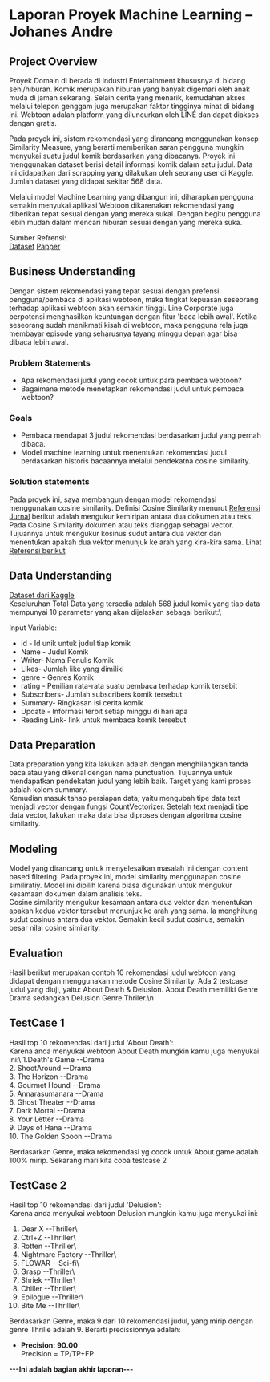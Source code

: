 # Laporan Proyek Machine Learning – Johanes Andre

## Project Overview
Proyek Domain di berada di Industri Entertainment khususnya di bidang seni/hiburan.
Komik merupakan hiburan yang banyak digemari oleh anak muda di jaman sekarang. Selain cerita yang menarik, kemudahan akses melalui telepon genggam juga merupakan faktor tingginya minat di bidang ini. Webtoon adalah platform yang diluncurkan oleh LINE dan dapat diakses dengan gratis.

Pada proyek ini, sistem rekomendasi yang dirancang menggunakan konsep Similarity Measure, yang berarti memberikan saran pengguna mungkin menyukai suatu judul komik berdasarkan yang dibacanya. Proyek ini menggunakan dataset berisi detail informasi komik dalam satu judul. Data ini didapatkan dari scrapping yang dilakukan oleh seorang user di Kaggle. Jumlah dataset yang didapat sekitar 568 data.

Melalui model Machine Learning yang dibangun ini, diharapkan pengguna semakin menyukai aplikasi Webtoon dikarenakan rekomendasi yang diberikan tepat sesuai dengan yang mereka sukai. Dengan begitu pengguna lebih mudah dalam mencari hiburan sesuai dengan yang mereka suka.

Sumber Refrensi:\
[Dataset](https://www.kaggle.com/swarnimrai/webtoon-comics-dataset)
[Papper](https://www.researchgate.net/publication/283148540_MBTI-based_Collaborative_Recommendation_System_A_Case_Study_of_Webtoon_Contents)


## Business Understanding
Dengan sistem rekomendasi yang tepat sesuai dengan prefensi pengguna/pembaca di aplikasi webtoon, maka tingkat kepuasan seseorang terhadap aplikasi webtoon akan semakin tinggi. Line Corporate juga berpotensi menghasilkan keuntungan dengan fitur 'baca lebih awal'. Ketika seseorang sudah menikmati kisah di webtoon, maka pengguna rela juga membayar episode yang seharusnya tayang minggu depan agar bisa dibaca lebih awal.

### Problem Statements
* Apa rekomendasi judul yang cocok untuk para pembaca webtoon?
* Bagaimana metode menetapkan rekomendasi judul untuk pembaca webtoon?

### Goals
* Pembaca mendapat 3 judul rekomendasi berdasarkan judul yang pernah dibaca.
* Model machine learning untuk menentukan rekomendasi judul berdasarkan historis bacaannya melalui pendekatna cosine similarity.

### Solution statements
Pada proyek ini, saya membangun dengan model rekomendasi menggunakan cosine similarity. Definisi Cosine Similarity menurut [Referensi Jurnal](https://journal.unnes.ac.id/nju/index.php/jte/article/download/10955/6659) berikut adalah mengukur kemiripan antara dua dokumen atau teks. Pada Cosine Similarity dokumen atau teks dianggap sebagai vector. Tujuannya untuk mengukur kosinus sudut antara dua vektor dan menentukan apakah dua vektor menunjuk ke arah yang kira-kira sama. Lihat [Referensi berikut](https://www.sciencedirect.com/topics/computer-science/cosine-similarity)

## Data Understanding
[Dataset dari Kaggle](https://www.kaggle.com/swarnimrai/webtoon-comics-dataset)\
Keseluruhan Total Data yang tersedia adalah 568 judul komik yang tiap data mempunyai 10 parameter yang akan dijelaskan sebagai berikut:\

Input Variable:
* id - Id unik untuk judul tiap komik
* Name - Judul Komik
* Writer- Nama Penulis Komik
* Likes- Jumlah like yang dimiliki
* genre - Genres Komik
* rating - Penilian rata-rata suatu pembaca terhadap komik tersebit
* Subscribers- Jumlah subscribers komik tersebut
* Summary- Ringkasan isi cerita komik
* Update - Informasi terbit setiap minggu di hari apa
* Reading Link- link untuk membaca komik tersebut


## Data Preparation
Data preparation yang kita lakukan adalah dengan menghilangkan tanda baca atau yang dikenal dengan nama punctuation. Tujuannya untuk mendapatkan pendekatan judul yang lebih baik. Target yang kami proses adalah kolom summary.\
Kemudian masuk tahap persiapan data, yaitu mengubah tipe data text menjadi vector dengan fungsi CountVectorizer. Setelah text menjadi tipe data vector, lakukan maka data bisa diproses dengan algoritma cosine similarity.


## Modeling
Model yang dirancang untuk menyelesaikan masalah ini dengan content based filtering. Pada proyek ini, model similarity menggunapan cosine similiratiy. Model ini dipilih karena biasa digunakan untuk mengukur kesamaan dokumen dalam analisis teks.\
Cosine similarity mengukur kesamaan antara dua vektor dan menentukan apakah kedua vektor tersebut menunjuk ke arah yang sama. Ia menghitung sudut cosinus antara dua vektor. Semakin kecil sudut cosinus, semakin besar nilai cosine similarity. 

## Evaluation
Hasil berikut merupakan contoh 10 rekomendasi judul webtoon yang didapat dengan menggunakan metode Cosine Similarity.
Ada 2 testcase judul yang diuji, yaitu: About Death & Delusion. About Death memiliki Genre Drama sedangkan Delusion Genre Thriler.\n

## TestCase 1
Hasil top 10 rekomendasi dari judul 'About Death':\
Karena anda menyukai webtoon  About Death mungkin kamu juga menyukai ini:\ 
1.Death's Game	--Drama\
2. ShootAround	--Drama\
3. The Horizon	--Drama\
4. Gourmet Hound	--Drama\
5. Annarasumanara	--Drama\
6. Ghost Theater	--Drama\
7. Dark Mortal	--Drama\
8. Your Letter	--Drama\
9.  Days of Hana	--Drama\
10.  The Golden Spoon	--Drama

Berdasarkan Genre, maka rekomendasi yg cocok untuk About game adalah 100% mirip. Sekarang mari kita coba testcase 2

## TestCase 2
Hasil top 10 rekomendasi dari judul 'Delusion':\
Karena anda menyukai webtoon Delusion mungkin kamu juga menyukai ini:
1. Dear X	--Thriller\
2. Ctrl+Z	--Thriller\
3. Rotten	--Thriller\
4. Nightmare Factory	--Thriller\
5. FLOWAR	--Sci-fi\
6. Grasp	--Thriller\
7. Shriek	--Thriller\
8. Chiller	--Thriller\
9. Epilogue	--Thriller\
10. Bite Me	--Thriller\

Berdasarkan Genre, maka 9 dari 10 rekomendasi judul, yang mirip dengan genre Thrille adalah 9. Berarti precissionnya adalah:
* **Precision: 90.00**\
Precision = TP/TP+FP

 
**---Ini adalah bagian akhir laporan---**



